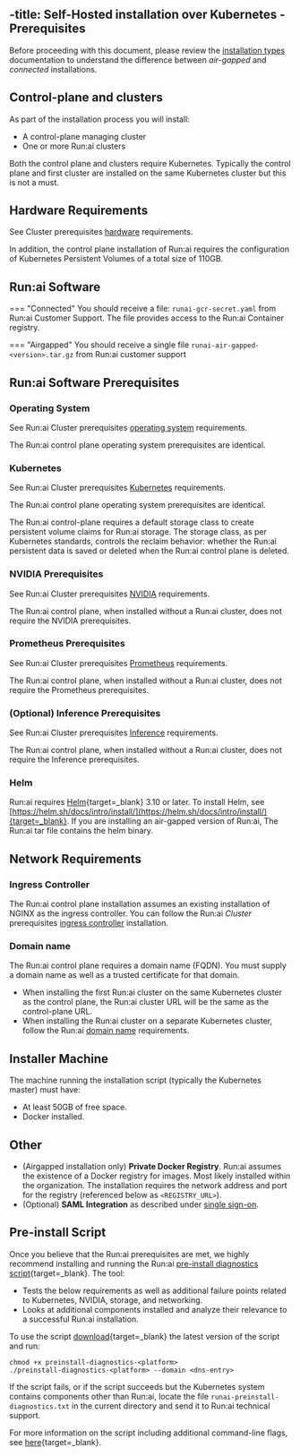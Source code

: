 -title: Self-Hosted installation over Kubernetes - Prerequisites
---

Before proceeding with this document, please review the [installation types](../../installation-types.md) documentation to understand the difference between _air-gapped_ and _connected_ installations. 


## Control-plane and clusters

As part of the installation process you will install:

* A control-plane managing cluster
* One or more Run:ai clusters

Both the control plane and clusters require Kubernetes. Typically the control plane and first cluster are installed on the same Kubernetes cluster but this is not a must. 

## Hardware Requirements

See Cluster prerequisites [hardware](../../cluster-setup/cluster-prerequisites.md#hardware-requirements) requirements.

In addition, the control plane installation of Run:ai requires the configuration of Kubernetes Persistent Volumes of a total size of 110GB. 

## Run:ai Software

=== "Connected"
    You should receive a file: `runai-gcr-secret.yaml` from Run:ai Customer Support. The file provides access to the Run:ai Container registry.

=== "Airgapped"
    You should receive a single file `runai-air-gapped-<version>.tar.gz` from Run:ai customer support

## Run:ai Software Prerequisites

### Operating System

See Run:ai Cluster prerequisites [operating system](../../cluster-setup/cluster-prerequisites.md#operating-system) requirements.

The Run:ai control plane operating system prerequisites are identical.

### Kubernetes

See Run:ai Cluster prerequisites [Kubernetes](../../cluster-setup/cluster-prerequisites.md#kubernetes) requirements.

The Run:ai control plane operating system prerequisites are identical.

The Run:ai control-plane requires a default storage class to create persistent volume claims for Run:ai storage. The storage class, as per Kubernetes standards, controls the reclaim behavior: whether the Run:ai persistent data is saved or deleted when the Run:ai control plane is deleted.

### NVIDIA Prerequisites

See Run:ai Cluster prerequisites [NVIDIA](../../cluster-setup/cluster-prerequisites.md#nvidia) requirements.

The Run:ai control plane, when installed without a Run:ai cluster, does not require the NVIDIA prerequisites.

### Prometheus Prerequisites

See Run:ai Cluster prerequisites [Prometheus](../../cluster-setup/cluster-prerequisites.md#prometheus) requirements.

The Run:ai control plane, when installed without a Run:ai cluster, does not require the Prometheus prerequisites. 

### (Optional) Inference Prerequisites 

See Run:ai Cluster prerequisites [Inference](../../cluster-setup/cluster-prerequisites.md#inference) requirements.

The Run:ai control plane, when installed without a Run:ai cluster, does not require the Inference prerequisites. 

### Helm

Run:ai requires [Helm](https://helm.sh/){target=_blank} 3.10 or later. To install Helm, see [https://helm.sh/docs/intro/install/](https://helm.sh/docs/intro/install/){target=_blank}. If you are installing an air-gapped version of Run:ai, The Run:ai tar file contains the helm binary. 


## Network Requirements

### Ingress Controller

The Run:ai control plane installation assumes an existing installation of NGINX as the ingress controller. You can follow the Run:ai _Cluster_ prerequisites [ingress controller](../../cluster-setup/cluster-prerequisites.md#ingress-controller) installation.

### Domain name

The Run:ai control plane requires a domain name (FQDN). You must supply a domain name as well as a trusted certificate for that domain. 

* When installing the first Run:ai cluster on the same Kubernetes cluster as the control plane, the Run:ai cluster URL will be the same as the control-plane URL.
* When installing the Run:ai cluster on a separate Kubernetes cluster, follow the Run:ai [domain name](../../cluster-setup/cluster-prerequisites.md#cluster-url) requirements. 

## Installer Machine

The machine running the installation script (typically the Kubernetes master) must have:

* At least 50GB of free space.
* Docker installed.

## Other

* (Airgapped installation only)  __Private Docker Registry__. Run:ai assumes the existence of a Docker registry for images. Most likely installed within the organization. The installation requires the network address and port for the registry (referenced below as `<REGISTRY_URL>`). 
* (Optional) __SAML Integration__ as described under [single sign-on](../../authentication/sso.md). 


## Pre-install Script

Once you believe that the Run:ai prerequisites are met, we highly recommend installing and running the Run:ai [pre-install diagnostics script](https://github.com/run-ai/preinstall-diagnostics){target=_blank}. The tool:

* Tests the below requirements as well as additional failure points related to Kubernetes, NVIDIA, storage, and networking.
* Looks at additional components installed and analyze their relevance to a successful Run:ai installation. 

To use the script [download](https://github.com/run-ai/preinstall-diagnostics/releases){target=_blank} the latest version of the script and run:

```
chmod +x preinstall-diagnostics-<platform>
./preinstall-diagnostics-<platform> --domain <dns-entry>
```

If the script fails, or if the script succeeds but the Kubernetes system contains components other than Run:ai, locate the file `runai-preinstall-diagnostics.txt` in the current directory and send it to Run:ai technical support. 

For more information on the script including additional command-line flags, see [here](https://github.com/run-ai/preinstall-diagnostics){target=_blank}.

